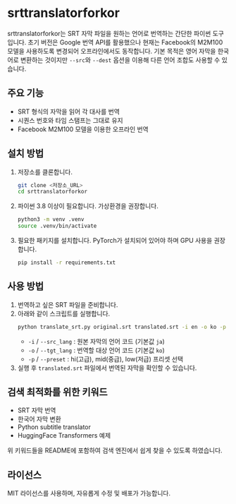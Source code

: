 # srttranslatorforkor

srttranslatorforkor는 SRT 자막 파일을 원하는 언어로 번역하는 간단한 파이썬 도구입니다. 초기 버전은 Google 번역 API를 활용했으나 현재는 Facebook의 M2M100 모델을 사용하도록 변경되어 오프라인에서도 동작합니다. 기본 목적은 영어 자막을 한국어로 변환하는 것이지만 `--src`와 `--dest` 옵션을 이용해 다른 언어 조합도 사용할 수 있습니다.

## 주요 기능

- SRT 형식의 자막을 읽어 각 대사를 번역
- 시퀀스 번호와 타임 스탬프는 그대로 유지
- Facebook M2M100 모델을 이용한 오프라인 번역

## 설치 방법

1. 저장소를 클론합니다.
   ```bash
   git clone <저장소_URL>
   cd srttranslatorforkor
   ```
2. 파이썬 3.8 이상이 필요합니다. 가상환경을 권장합니다.
   ```bash
   python3 -m venv .venv
   source .venv/bin/activate
   ```
3. 필요한 패키지를 설치합니다. PyTorch가 설치되어 있어야 하며 GPU 사용을 권장합니다.
    ```bash
    pip install -r requirements.txt
    ```

## 사용 방법

1. 번역하고 싶은 SRT 파일을 준비합니다.
2. 아래와 같이 스크립트를 실행합니다.
   ```bash
   python translate_srt.py original.srt translated.srt -i en -o ko -p mid
   ```
   - `-i` / `--src_lang` : 원본 자막의 언어 코드 (기본값 `ja`)
   - `-o` / `--tgt_lang` : 번역할 대상 언어 코드 (기본값 `ko`)
   - `-p` / `--preset` : hi(고급), mid(중급), low(저급) 프리셋 선택
3. 실행 후 `translated.srt` 파일에서 번역된 자막을 확인할 수 있습니다.

## 검색 최적화를 위한 키워드

- SRT 자막 번역
- 한국어 자막 변환
- Python subtitle translator
- HuggingFace Transformers 예제

위 키워드들을 README에 포함하여 검색 엔진에서 쉽게 찾을 수 있도록 하였습니다.

## 라이선스

MIT 라이선스를 사용하며, 자유롭게 수정 및 배포가 가능합니다.
